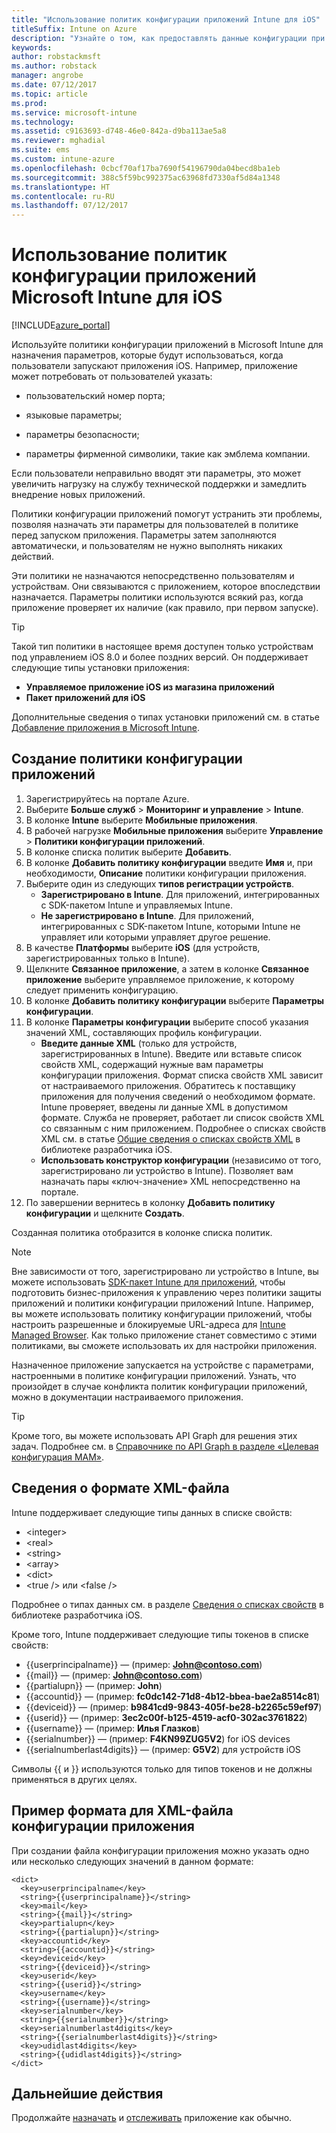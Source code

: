 ```yaml
---
title: "Использование политик конфигурации приложений Intune для iOS"
titleSuffix: Intune on Azure
description: "Узнайте о том, как предоставлять данные конфигурации при работе с приложением iOS, используя политики конфигурации приложений.\""
keywords: 
author: robstackmsft
ms.author: robstack
manager: angrobe
ms.date: 07/12/2017
ms.topic: article
ms.prod: 
ms.service: microsoft-intune
ms.technology: 
ms.assetid: c9163693-d748-46e0-842a-d9ba113ae5a8
ms.reviewer: mghadial
ms.suite: ems
ms.custom: intune-azure
ms.openlocfilehash: 0cbcf70af17ba7690f54196790da04becd8ba1eb
ms.sourcegitcommit: 388c5f59bc992375ac63968fd7330af5d84a1348
ms.translationtype: HT
ms.contentlocale: ru-RU
ms.lasthandoff: 07/12/2017
---
```

# <a name="how-to-use-microsoft-intune-app-configuration-policies-for-ios"></a>Использование политик конфигурации приложений Microsoft Intune для iOS

[!INCLUDE[azure_portal](./includes/azure_portal.md)]

Используйте политики конфигурации приложений в Microsoft Intune для назначения параметров, которые будут использоваться, когда пользователи запускают приложения iOS. Например, приложение может потребовать от пользователей указать:

-   пользовательский номер порта;

-   языковые параметры;

-   параметры безопасности;

-   параметры фирменной символики, такие как эмблема компании.

Если пользователи неправильно вводят эти параметры, это может увеличить нагрузку на службу технической поддержки и замедлить внедрение новых приложений.

Политики конфигурации приложений помогут устранить эти проблемы, позволяя назначать эти параметры для пользователей в политике перед запуском приложения. Параметры затем заполняются автоматически, и пользователям не нужно выполнять никаких действий.

Эти политики не назначаются непосредственно пользователям и устройствам. Они связываются с приложением, которое впоследствии назначается. Параметры политики используются всякий раз, когда приложение проверяет их наличие (как правило, при первом запуске).

> [!TIP]
> Такой тип политики в настоящее время доступен только устройствам под управлением iOS 8.0 и более поздних версий. Он поддерживает следующие типы установки приложения:
>
> -   **Управляемое приложение iOS из магазина приложений**
> -   **Пакет приложений для iOS**
>
> Дополнительные сведения о типах установки приложений см. в статье [Добавление приложения в Microsoft Intune](apps-add.md).

## <a name="create-an-app-configuration-policy"></a>Создание политики конфигурации приложений
1.  Зарегистрируйтесь на портале Azure.
2.  Выберите **Больше служб** > **Мониторинг и управление** > **Intune**.
3.  В колонке **Intune** выберите **Мобильные приложения**.
4.  В рабочей нагрузке **Мобильные приложения** выберите **Управление** > **Политики конфигурации приложений**.
5.  В колонке списка политик выберите **Добавить**.
6.  В колонке **Добавить политику конфигурации** введите **Имя** и, при необходимости, **Описание** политики конфигурации приложения.
7.  Выберите один из следующих **типов регистрации устройств**.
    - **Зарегистрировано в Intune**. Для приложений, интегрированных с SDK-пакетом Intune и управляемых Intune.
    - **Не зарегистрировано в Intune**. Для приложений, интегрированных с SDK-пакетом Intune, которыми Intune не управляет или которыми управляет другое решение.
8.  В качестве **Платформы** выберите **iOS** (для устройств, зарегистрированных только в Intune).
9.  Щелкните **Связанное приложение**, а затем в колонке **Связанное приложение** выберите управляемое приложение, к которому следует применить конфигурацию.
10. В колонке **Добавить политику конфигурации** выберите **Параметры конфигурации**.
11. В колонке **Параметры конфигурации** выберите способ указания значений XML, составляющих профиль конфигурации.
    - **Введите данные XML** (только для устройств, зарегистрированных в Intune). Введите или вставьте список свойств XML, содержащий нужные вам параметры конфигурации приложения. Формат списка свойств XML зависит от настраиваемого приложения. Обратитесь к поставщику приложения для получения сведений о необходимом формате.
Intune проверяет, введены ли данные XML в допустимом формате. Служба не проверяет, работает ли список свойств XML со связанным с ним приложением.
Подробнее о списках свойств XML см. в статье [Общие сведения о списках свойств XML](https://developer.apple.com/library/ios/documentation/Cocoa/Conceptual/PropertyLists/UnderstandXMLPlist/UnderstandXMLPlist.html) в библиотеке разработчика iOS.
    - **Использовать конструктор конфигурации** (независимо от того, зарегистрировано ли устройство в Intune). Позволяет вам назначать пары «ключ-значение» XML непосредственно на портале.
11. По завершении вернитесь в колонку **Добавить политику конфигурации** и щелкните **Создать**.

Созданная политика отобразится в колонке списка политик.



>[!Note]
>Вне зависимости от того, зарегистрировано ли устройство в Intune, вы можете использовать [SDK-пакет Intune для приложений](https://docs.microsoft.com/intune/app-sdk-ios), чтобы подготовить бизнес-приложения к управлению через политики защиты приложений и политики конфигурации приложений Intune. Например, вы можете использовать политику конфигурации приложений, чтобы настроить разрешенные и блокируемые URL-адреса для [Intune Managed Browser](app-configuration-managed-browser.md). Как только приложение станет совместимо с этими политиками, вы сможете использовать их для настройки приложения.


Назначенное приложение запускается на устройстве с параметрами, настроенными в политике конфигурации приложений.
Узнать, что произойдет в случае конфликта политик конфигурации приложений, можно в документации настраиваемого приложения.

>[!Tip]
>Кроме того, вы можете использовать API Graph для решения этих задач. Подробнее см. в [Справочнике по API Graph в разделе «Целевая конфигурация MAM»](https://graph.microsoft.io/docs/api-reference/beta/api/intune_mam_targetedmanagedappconfiguration_create).


## <a name="information-about-the-xml-file-format"></a>Сведения о формате XML-файла

Intune поддерживает следующие типы данных в списке свойств:

- &lt;integer&gt;
- &lt;real&gt;
- &lt;string&gt;
- &lt;array&gt;
- &lt;dict&gt;
- &lt;true /&gt; или &lt;false /&gt;

Подробнее о типах данных см. в разделе [Сведения о списках свойств](https://developer.apple.com/library/ios/documentation/Cocoa/Conceptual/PropertyLists/AboutPropertyLists/AboutPropertyLists.html) в библиотеке разработчика iOS.

Кроме того, Intune поддерживает следующие типы токенов в списке свойств:
- \{\{userprincipalname\}\} — (пример: **John@contoso.com**)
- \{\{mail\}\} — (пример: **John@contoso.com**)
- \{\{partialupn\}\} — (пример: **John**)
- \{\{accountid\}\} — (пример: **fc0dc142-71d8-4b12-bbea-bae2a8514c81**)
- \{\{deviceid\}\} — (пример: **b9841cd9-9843-405f-be28-b2265c59ef97**)
- \{\{userid\}\} — (пример: **3ec2c00f-b125-4519-acf0-302ac3761822**)
- \{\{username\}\} — (пример: **Илья Глазков**)
- \{\{serialnumber\}\} — (пример: **F4KN99ZUG5V2**) for iOS devices
- \{\{serialnumberlast4digits\}\} — (пример: **G5V2**) для устройств iOS

Символы \{\{ и \}\} используются только для типов токенов и не должны применяться в других целях.

## <a name="example-format-for-an-app-configuration-xml-file"></a>Пример формата для XML-файла конфигурации приложения

При создании файла конфигурации приложения можно указать одно или несколько следующих значений в данном формате:

```
<dict>
  <key>userprincipalname</key>
  <string>{{userprincipalname}}</string>
  <key>mail</key>
  <string>{{mail}}</string>
  <key>partialupn</key>
  <string>{{partialupn}}</string>
  <key>accountid</key>
  <string>{{accountid}}</string>
  <key>deviceid</key>
  <string>{{deviceid}}</string>
  <key>userid</key>
  <string>{{userid}}</string>
  <key>username</key>
  <string>{{username}}</string>
  <key>serialnumber</key>
  <string>{{serialnumber}}</string>
  <key>serialnumberlast4digits</key>
  <string>{{serialnumberlast4digits}}</string>
  <key>udidlast4digits</key>
  <string>{{udidlast4digits}}</string>
</dict>

```

## <a name="next-steps"></a>Дальнейшие действия

Продолжайте [назначать](apps-deploy.md) и [отслеживать](apps-monitor.md) приложение как обычно.